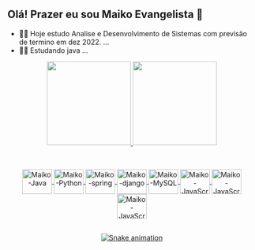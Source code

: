 ## Olá! Prazer eu sou Maiko Evangelista 👋

- 🧑‍🎓 Hoje estudo Analise e Desenvolvimento de Sistemas com previsão de termino em dez 2022. ...
- 💪🌱 Estudando java ...

<div align="center">
  <a href="https://github.com/maikoevangelista">
  <img height="170em" src="https://github-readme-stats.vercel.app/api?username=maikoevangelista&show_icons=true&theme=drark&include_all_commits=true&count_private=true"/>
  <img height="170em" src="https://github-readme-stats.vercel.app/api/top-langs/?username=maikoevangelista&layout=compact&langs_count=7&theme=drark"/>
</div>
  
  ##
  
  <div align="center"
  <div style="display: inline_block"><br>
  <img align="center" alt="Maiko-Java" height="50" width="60" src="https://cdn.jsdelivr.net/gh/devicons/devicon/icons/java/java-plain-wordmark.svg">
  <img align="center" alt="Maiko-Python" height="50" width="60" src="https://cdn.jsdelivr.net/gh/devicons/devicon/icons/python/python-original-wordmark.svg">
  <img align="center" alt="Maiko-spring" height="50" width="60" src="https://cdn.jsdelivr.net/gh/devicons/devicon/icons/spring/spring-original-wordmark.svg">
  <img align="center" alt="Maiko-django" height="50" width="60" src="https://cdn.jsdelivr.net/gh/devicons/devicon/icons/django/django-line.svg">
  <img align="center" alt="Maiko-MySQL" height="50" width="60" src="https://cdn.jsdelivr.net/gh/devicons/devicon/icons/mysql/mysql-plain-wordmark.svg">
  <img align="center" alt="Maiko-JavaScript" height="50" width="60" src="https://cdn.jsdelivr.net/gh/devicons/devicon/icons/javascript/javascript-original.svg">
  <img align="center" alt="Maiko-JavaScript" height="50" width="60" src="https://cdn.jsdelivr.net/gh/devicons/devicon/icons/html5/html5-plain-wordmark.svg">
   <img align="center" alt="Maiko-JavaScript" height="50" width="60" src="https://cdn.jsdelivr.net/gh/devicons/devicon/icons/css3/css3-plain-wordmark.svg">
  </div>                                                                  
  
  ##  
  
<div align="center">
  
  ![Snake animation](https://github.com/maikoevangelista/maikoevangelista/blob/output/github-contribution-grid-snake.svg)
  
</div>

